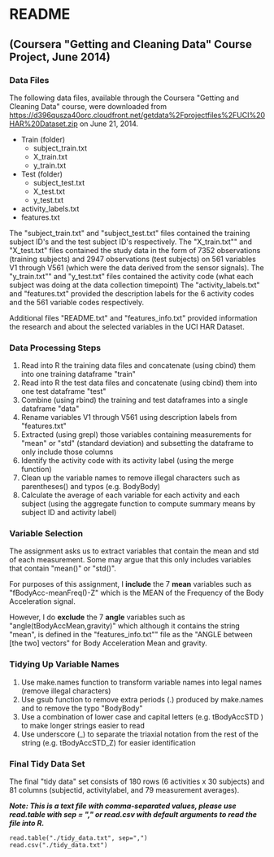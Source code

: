 README
========================================================
(Coursera "Getting and Cleaning Data" Course Project, June 2014)
--------------------------------------------------------
### Data Files
The following data files, available through the Coursera "Getting and Cleaning Data" course, were downloaded from 
https://d396qusza40orc.cloudfront.net/getdata%2Fprojectfiles%2FUCI%20HAR%20Dataset.zip on June 21, 2014.

* Train (folder)
  * subject_train.txt
  * X_train.txt
  * y_train.txt
* Test (folder)
  * subject_test.txt
  * X_test.txt
  * y_test.txt
* activity_labels.txt
* features.txt

The "subject_train.txt" and "subject_test.txt" files contained the training subject ID's and the test subject ID's respectively.
The "X_train.txt"" and "X_test.txt" files contained the study data in the form of 7352 observations (training subjects) and 2947 observations (test subjects) on 561 variables V1 through V561 (which were the data derived from the sensor signals).
The "y_train.txt"" and "y_test.txt" files contained the activity code (what each subject was doing at the data collection timepoint)
The "activity_labels.txt" and "features.txt" provided the description labels for the 6 activity codes and the 561 variable codes respectively.

Additional files "README.txt" and "features_info.txt" provided information the research and about the selected variables in the UCI HAR Dataset.

### Data Processing Steps
1. Read into R the training data files and concatenate (using cbind) them into one training dataframe "train"
2. Read into R the test data files and concatenate (using cbind) them into one test dataframe "test"
3. Combine (using rbind) the training and test dataframes into a single dataframe "data"
4. Rename variables V1 through V561 using description labels from "features.txt"
5. Extracted (using grepl) those variables containing measurements for "mean" or "std" (standard deviation) and subsetting the dataframe to only include those columns
6. Identify the activity code with its activity label (using the merge function)
7. Clean up the variable names to remove illegal characters such as parentheses() and typos (e.g. BodyBody)
8. Calculate the average of each variable for each activity and each subject (using the aggregate function to compute summary means by subject ID and activity label)

### Variable Selection 
The assignment asks us to extract variables that contain the mean and std of each measurement.  Some may argue that this only includes variables that contain "mean()" or "std()".  

For purposes of this assignment, I **include** the 7 **mean** variables such as "fBodyAcc-meanFreq()-Z" which is the MEAN of the Frequency of the Body Acceleration signal.  

However, I do **exclude** the 7 **angle** variables such as "angle(tBodyAccMean,gravity)" which although it contains the string "mean", is defined in the "features_info.txt"" file as the "ANGLE between [the two] vectors" for Body Acceleration Mean and gravity.

### Tidying Up Variable Names
1. Use make.names function to transform variable names into legal names (remove illegal characters)
2. Use gsub function to remove extra periods (.) produced by make.names and to remove the typo "BodyBody" 
3. Use a combination of lower case and capital letters (e.g. tBodyAccSTD ) to make longer strings easier to read
4. Use underscore (_) to separate the triaxial notation from the rest of the string (e.g. tBodyAccSTD_Z) for easier identification

### Final Tidy Data Set
The final "tidy data" set consists of 180 rows (6 activities x 30 subjects) and 81 columns (subjectid, activitylabel, and 79 measurement averages).


**_Note: This is a text file with comma-separated values, please use read.table with sep = "," or read.csv with default arguments to read the file into R._**

```{r}
read.table("./tidy_data.txt", sep=",")
read.csv("./tidy_data.txt")
```
